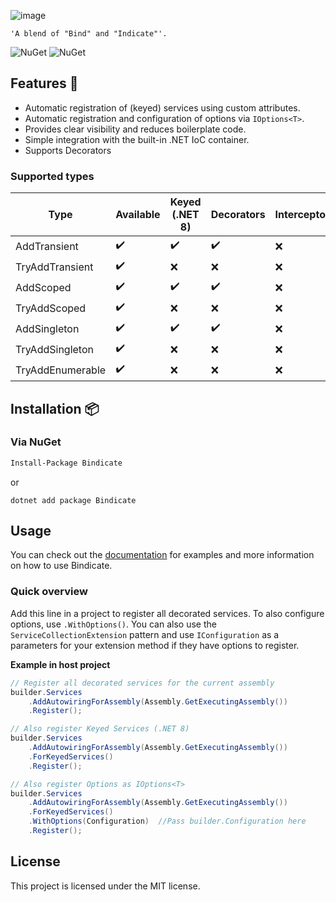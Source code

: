 ![image](https://github.com/Tim-Maes/Bindicate/assets/91606949/b2779c49-3d84-43ef-ad98-93f1108e3aa6)

```
'A blend of "Bind" and "Indicate"'.
```
![NuGet](https://img.shields.io/nuget/v/Bindicate.svg) ![NuGet](https://img.shields.io/nuget/dt/Bindicate.svg)

## Features 🌟

- Automatic registration of (keyed) services using custom attributes.
- Automatic registration and configuration of options via `IOptions<T>`.
- Provides clear visibility and reduces boilerplate code.
- Simple integration with the built-in .NET IoC container.
- Supports Decorators

### Supported types
<center>

| **Type**           | **Available** |  **Keyed (.NET 8)** | Decorators |Interceptors | Activators |
|--------------------|----------|------------------------------|---------|------------|------------|
|AddTransient        |✔️        |✔️                            | ✔️|❌ |❌ |
|TryAddTransient     |✔️        |❌                            | ❌| ❌|❌ |
|AddScoped           |✔️        |✔️                             |✔️ | ❌| ❌|
|TryAddScoped        |✔️        |❌                            |❌ |❌ |❌ |
|AddSingleton        |✔️        |✔️                            | ✔️| ❌| ❌|
|TryAddSingleton     |✔️        |❌                            |❌ |❌ |❌ |
|TryAddEnumerable    |✔️         |❌                           | ❌| ❌|❌ |
</center>

## Installation 📦

### Via NuGet

```bash
Install-Package Bindicate
```
or
```
dotnet add package Bindicate
```
## Usage

You can check out the [documentation](https://github.com/Tim-Maes/Bindicate/wiki) for examples and more information on how to use Bindicate.

### Quick overview

Add this line in a project to register all decorated services.
To also configure options, use `.WithOptions()`.
You can also use the `ServiceCollectionExtension` pattern and use `IConfiguration` as a parameters for your extension method if they have options to register.

**Example in host project**
```csharp
// Register all decorated services for the current assembly
builder.Services
    .AddAutowiringForAssembly(Assembly.GetExecutingAssembly())
    .Register();

// Also register Keyed Services (.NET 8)
builder.Services
    .AddAutowiringForAssembly(Assembly.GetExecutingAssembly())
    .ForKeyedServices()
    .Register();

// Also register Options as IOptions<T>
builder.Services
    .AddAutowiringForAssembly(Assembly.GetExecutingAssembly())
    .ForKeyedServices()
    .WithOptions(Configuration)  //Pass builder.Configuration here
    .Register();
```

## License

This project is licensed under the MIT license.
